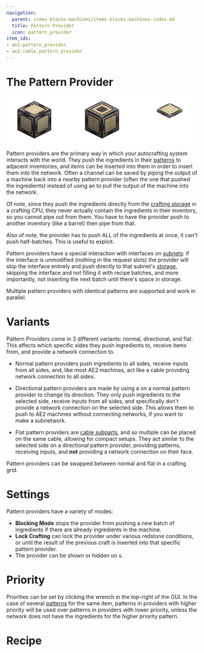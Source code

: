 ```yaml
---
navigation:
  parent: items-blocks-machines/items-blocks-machines-index.md
  title: Pattern Provider
  icon: pattern_provider
item_ids:
- ae2:pattern_provider
- ae2:cable_pattern_provider
---
```

# The Pattern Provider

![Pattern Providers](../assets/assemblies/pattern_provider_variants.png)

Pattern providers are the primary way in which your autocrafting system interacts with the world. They push the ingredients in
their [patterns](patterns.md) to adjacent inventories, and items can be inserted into them in order to insert them into the network. Often
a channel can be saved by piping the output of a machine back into a nearby pattern provider (often the one that pushed the ingredients)
instead of using an <ItemLink id="import_bus" /> to pull the output of the machine into the network.

Of note, since they push the ingredients directly from the [crafting storage](./items-blocks-machines/crafting-storages.md) in a crafting CPU, they
never actually contain the ingredients in their inventory, so you cannot pipe out from them. You have to have the provider push
to another inventory (like a barrel) then pipe from that.

Also of note, the provider has to push ALL of the ingredients at once, it can't push half-batches. This is useful
to exploit.

Pattern providers have a special interaction with interfaces on [subnets](../ae2-mechanics/subnetworks.md): if the interface is unmodified (nothing in the request slots)
the provider will skip the interface entirely and push directly to that subnet's [storage](../ae2-mechanics/import-export-storage.md),
skipping the interface and not filling it with recipe batches, and more importantly, not inserting the next batch until there's space in storage.

Multiple pattern providers with identical patterns are supported and work in parallel.

# Variants

Pattern Providers come in 3 different variants: normal, directional, and flat. This affects which specific sides they push
ingredients to, receive items from, and provide a network connection to.

- Normal pattern providers push ingredients to all sides, receive inputs from all sides, and, like most AE2 machines, act
like a cable providing network connection to all sides.

- Directional pattern providers are made by using a <ItemLink id="certus_quartz_wrench" /> on a normal pattern provider to change its
direction. They only push ingredients to the selected side, receive inputs from all sides, and specifically don't provide a network
connection on the selected side. This allows them to push to AE2 machines without connecting networks, if you want to make a subnetwork.

- Flat pattern providers are [cable subparts](../ae2-mechanics/cable-subparts.md), and so multiple can be placed on the same cable, allowing for compact setups.
They act similar to the selected side on a directional pattern provider, providing patterns, receiving inputs, and **not**
providing a network connection on their face.

Pattern providers can be swapped between normal and flat in a crafting grid.

# Settings

Pattern providers have a variety of modes:

- **Blocking Mode** stops the provider from pushing a new batch of ingredients if there are already
ingredients in the machine.
- **Lock Crafting** can lock the provider under various redstone conditions, or until the result of the
previous craft is inserted into that specific pattern provider.
- The provider can be shown or hidden on <ItemLink id="pattern_access_terminal" />s.

# Priority

Priorities can be set by clicking the wrench in the top-right of the GUI. In the case of several [patterns](patterns.md)
for the same item, patterns in providers with higher priority will be used over patterns in providers with lower priority,
unless the network does not have the ingredients for the higher priority pattern.

# Recipe

<RecipeFor id="pattern_provider" />
<RecipeFor id="cable_pattern_provider" />